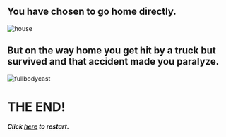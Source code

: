 ## You have chosen to go home directly.
![house](https://media.architecturaldigest.com/photos/5a8edf4e891f6e6a41b11fbf/16:9/w_2560%2Cc_limit/SanMarino.jpg)
## But on the way home you get hit by a truck but survived and that accident made you paralyze.
![fullbodycast](https://media.socastsrm.com/wordpress/wp-content/blogs.dir/1166/files/2017/11/verwonde-mens-25643758-1.jpg)

# THE END!

##### Click [_here_](README.md) to restart.